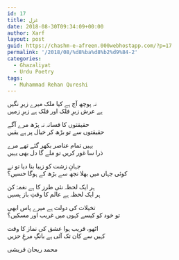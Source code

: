 ```yaml
---
id: 17
title: غزل
date: 2018-08-30T09:34:09+00:00
author: Xarf
layout: post
guid: https://chashm-e-afreen.000webhostapp.com/?p=17
permalink: '/2018/08/%d8%ba%d8%b2%d9%84-2'
categories:
  - Ghazaliyat
  - Urdu Poetry
tags:
  - Muhammad Rehan Qureshi
---
```

<span style="font-family: Mehr;">نہ پوچھ آج ہے کیا ملک میرے زیرِ نگیں</span>  
<span style="font-family: Mehr;">ہے عرش زیرِ فلک اور فلک ہے زیرِ زمیں</span>

<span style="font-family: Mehr;">حقیقتوں کا فسانہ نہ پڑھ مرے آگے</span>  
<span style="font-family: Mehr;">حقیقتوں سے تو بڑھ کر خیال پر ہے یقیں</span>

<span style="font-family: Mehr;">یہیں تمام عناصر بکھر گئے تھے مرے</span>  
<span style="font-family: Mehr;">ذرا سا غور کریں تو ملے گا دل بھی یہیں</span>

<span style="font-family: Mehr;">جہانِ زشت کو زیبا بنا دیا تو نے</span>  
<span style="font-family: Mehr;">کوئی جہاں میں بھلا تجھ سے بڑھ کے ہوگا حسیں؟</span>

<span style="font-family: Mehr;">ہر ایک لحظہ نئی طرز کا ہے نغمۂ کن</span>  
<span style="font-family: Mehr;">ہر ایک لحظہ ہے عالم کا وقتِ باز پسیں</span>

<span style="font-family: Mehr;">تخیلات کی دولت ہے میرے پاس ابھی</span>  
<span style="font-family: Mehr;">تو خود کو کیسے کہوں میں غریب اور مسکیں؟</span>

<span style="font-family: Mehr;">اٹھو، قریب ہوا عشق کی نماز کا وقت</span>  
<span style="font-family: Mehr;">کہیں سے کان تک آئی ہے بانگِ مرغِ حزیں</span>

<span style="font-family: Mehr;">محمد ریحان قریشی</span>